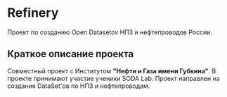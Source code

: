 # Refinery


Проект по созданию Open Datasetov НПЗ и нефтепроводов России.

## Краткое описание проекта 


Совместный проект с Институтом **"Нефти и Газа имени Губкина"**. В проекте принимают участие ученики SODA Lab.
Проект направлен на создание DataSet'ов по НПЗ и нефтепроводам. 
